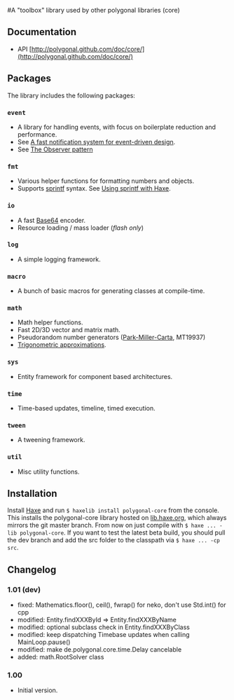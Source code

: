 #A "toolbox" library used by other polygonal libraries (core)

## Documentation
-    API [http://polygonal.github.com/doc/core/](http://polygonal.github.com/doc/core/)

## Packages
The library includes the following packages:

### `event`
- A library for handling events, with focus on boilerplate reduction and performance.
- See [A fast notification system for event-driven design](http://lab.polygonal.de/?p=2548).
- See [The Observer pattern](http://en.wikipedia.org/wiki/Observer_pattern)

### `fmt`
- Various helper functions for formatting numbers and objects.
- Supports [sprintf](http://www.cplusplus.com/reference/clibrary/cstdio/sprintf/) syntax. See [Using sprintf with Haxe](http://lab.polygonal.de/?p=1939).

### `io`
- A fast [Base64](http://en.wikipedia.org/wiki/Base64) encoder.
- Resource loading / mass loader (_flash only_)

### `log`
- A simple logging framework.

### `macro`
- A bunch of basic macros for generating classes at compile-time.

### `math`
- Math helper functions.
- Fast 2D/3D vector and matrix math.
- Pseudorandom number generators ([Park-Miller-Carta](http://lab.polygonal.de/?p=162), MT19937)
- [Trigonometric approximations](http://lab.polygonal.de/?p=205).

### `sys`
- Entity framework for component based architectures.

### `time`
- Time-based updates, timeline, timed execution.

### `tween`
- A tweening framework.

### `util`
- Misc utility functions.

## Installation
Install [Haxe](http://haxe.org/download) and run `$ haxelib install polygonal-core` from the console.
This installs the polygonal-core library hosted on [lib.haxe.org](http://lib.haxe.org/p/polygonal-core), which always mirrors the git master branch. From now on just compile with `$ haxe ... -lib polygonal-core`.
If you want to test the latest beta build, you should pull the dev branch and add the src folder to the classpath via `$ haxe ... -cp src`.

## Changelog

### 1.01 (dev)

* fixed: Mathematics.floor(), ceil(), fwrap() for neko, don't use Std.int() for cpp
* modified: Entity.findXXXById => Entity.findXXXByName
* modified: optional subclass check in Entity.findXXXByClass
* modified: keep dispatching Timebase updates when calling MainLoop.pause()
* modified: make de.polygonal.core.time.Delay cancelable
* added: math.RootSolver class

### 1.00

* Initial version.